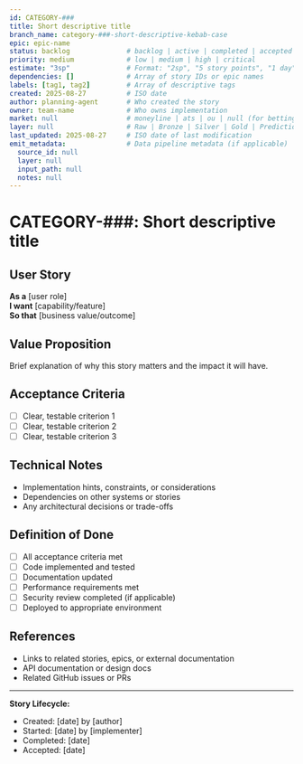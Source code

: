```yaml
---
id: CATEGORY-###
title: Short descriptive title
branch_name: category-###-short-descriptive-kebab-case
epic: epic-name
status: backlog              # backlog | active | completed | accepted | blocked
priority: medium             # low | medium | high | critical
estimate: "3sp"              # Format: "2sp", "5 story points", "1 day", etc.
dependencies: []             # Array of story IDs or epic names
labels: [tag1, tag2]         # Array of descriptive tags
created: 2025-08-27          # ISO date
author: planning-agent       # Who created the story
owner: team-name             # Who owns implementation
market: null                 # moneyline | ats | ou | null (for betting-related stories)
layer: null                  # Raw | Bronze | Silver | Gold | Predictions | Results | Analysis | Reports | Dashboard
last_updated: 2025-08-27     # ISO date of last modification
emit_metadata:               # Data pipeline metadata (if applicable)
  source_id: null
  layer: null
  input_path: null
  notes: null
---
```


# CATEGORY-###: Short descriptive title

## User Story
**As a** [user role]  
**I want** [capability/feature]  
**So that** [business value/outcome]

## Value Proposition
Brief explanation of why this story matters and the impact it will have.

## Acceptance Criteria
- [ ] Clear, testable criterion 1
- [ ] Clear, testable criterion 2  
- [ ] Clear, testable criterion 3

## Technical Notes
- Implementation hints, constraints, or considerations
- Dependencies on other systems or stories
- Any architectural decisions or trade-offs

## Definition of Done
- [ ] All acceptance criteria met
- [ ] Code implemented and tested
- [ ] Documentation updated
- [ ] Performance requirements met
- [ ] Security review completed (if applicable)
- [ ] Deployed to appropriate environment

## References
- Links to related stories, epics, or external documentation
- API documentation or design docs
- Related GitHub issues or PRs

---
**Story Lifecycle:**
- Created: [date] by [author]
- Started: [date] by [implementer]  
- Completed: [date]
- Accepted: [date]
